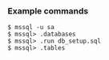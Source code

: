 ### Example commands

```
$ mssql -u sa
$ mssql> .databases
$ mssql> .run db_setup.sql
$ mssql> .tables
```